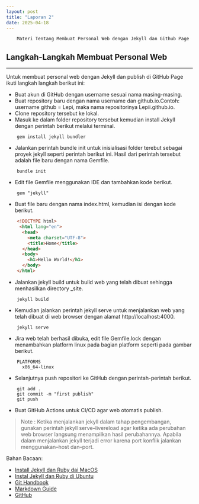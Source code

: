 ```yaml
---
layout: post
title: "Laporan 2"
date: 2025-04-18
---
```


        Materi Tentang Membuat Personal Web dengan Jekyll dan Github Page

## Langkah-Langkah Membuat Personal Web

---

Untuk membuat personal web dengan Jekyll dan publish di GitHub Page ikuti langkah
langkah berikut ini:

- Buat akun di GitHub dengan username sesuai nama masing-masing.
- Buat repository baru dengan nama username dan github.io.Contoh: username github = Lepi, maka nama repositorinya Lepii.github.io.
- Clone repository tersebut ke lokal.
- Masuk ke dalam folder repository tersebut kemudian install Jekyll dengan perintah berikut melalui terminal.

```
    gem install jekyll bundler
```

- Jalankan perintah bundle init untuk inisialisasi folder terebut sebagai proyek 
jekyll seperti perintah berikut ini. Hasil dari perintah tersebut adalah file baru
dengan nama Gemfile.

```
    bundle init
```

- Edit file Gemfile menggunakan IDE dan tambahkan kode berikut.

```
    gem "jekyll"
```

- Buat file baru dengan nama index.html, kemudian isi dengan kode berikut.

```html
    <!DOCTYPE html>
     <html lang="en">
      <head>
        <meta charset="UTF-8">
        <title>Home</title>
      </head>
      <body>
        <h1>Hello World!</h1>
      </body>
    </html>
```

- Jalankan jekyll build untuk build web yang telah dibuat sehingga menhasilkan
directory _site.

```
    jekyll build
```

- Kemudian jalankan perintah jekyll serve untuk menjalankan web yang telah
dibuat di web browser dengan alamat http://localhost:4000.

```
    jekyll serve
```

- Jira web telah berhasil dibuka, edit file Gemfile.lock dengan menambahkan
platform linux pada bagian platform seperti pada gambar berikut.

```
    PLATFORMS
      x86_64-linux
```

- Selanjutnya push repositori ke GitHub dengan perintah-perintah berikut.

```
    git add .
    git commit -m "first publish"
    git push
```

- Buat GitHub Actions untuk CI/CD agar web otomatis publish.

>Note : Ketika menjalankan jekyll dalam tahap pengembangan, gunakan perintah
jekyll serve–livereload agar ketika ada perubahan web browser langsung
menampilkan hasil perubahannya. Apabila dalam menjalankan jekyll terjadi
error karena port konflik jalankan menggunakan–host dan–port.

Bahan Bacaan:
- [Install Jekyll dan Ruby dai MacOS](https://jekyllrb.com/docs/installation/macos/)
- [Instal Jekyll dan Ruby di Ubuntu](https://jekyllrb.com/docs/installation/ubuntu/)
- [Git Handbook](https://docs.github.com/en/get-started/using-git/about-git)
- [Markdown Guide](https://www.markdownguide.org/)
- [GitHub](https://github.com/)
